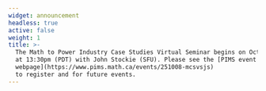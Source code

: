 ```yaml
---
widget: announcement
headless: true
active: false
weight: 1
title: >-
  The Math to Power Industry Case Studies Virtual Seminar begins on October 8th
  at 13:30pm (PDT) with John Stockie (SFU). Please see the [PIMS event
  webpage](https://www.pims.math.ca/events/251008-mcsvsjs)
  to register and for future events.
---
```

